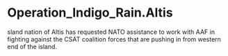 # Operation_Indigo_Rain.Altis
 sland nation of Altis has requested NATO assistance to work with AAF in fighting against the CSAT coalition forces that are pushing in from western end of the island.
